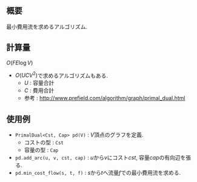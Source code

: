 ## 概要

最小費用流を求めるアルゴリズム.

## 計算量

$O(FE\log V)$

* $O(UCV^2)$で求めるアルゴリズムもある.
  * $U$ : 容量合計
  * $C$ : 費用合計
  * 参考 : <http://www.prefield.com/algorithm/graph/primal_dual.html>

## 使用例

* `PrimalDual<Cst, Cap> pd(V)` : $V$頂点のグラフを定義.
  * コストの型 : `Cst`
  * 容量の型 : `Cap`
* `pd.add_arc(u, v, cst, cap)` : $u$から$v$にコスト$cst$, 容量$cap$の有向辺を張る.
* `pd.min_cost_flow(s, t, f)` : $s$から$t$へ流量$f$での最小費用流を求める.
